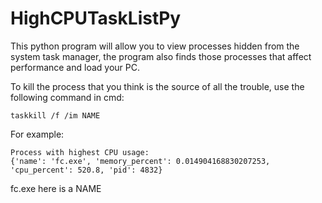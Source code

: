 # HighCPUTaskListPy

This python program will allow you to view processes hidden from the system task manager, 
the program also finds those processes that affect performance and load your PC.

To kill the process that you think is the source of all the trouble, use the following command in cmd:
```
taskkill /f /im NAME
```

For example:
```
Process with highest CPU usage:
{'name': 'fc.exe', 'memory_percent': 0.014904168830207253, 'cpu_percent': 520.8, 'pid': 4832}
```
fc.exe here is a NAME
